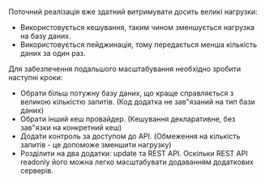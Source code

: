 Поточний реалізація вже здатний витримувати досить великі нагрузки:

* Використовується кешування, таким чином зменшується нагрузка на базу даних.
* Використовується пейджинація, тому передається менша кількість даних за один раз.

Для забезпечення подальшого масштабування необхідно зробити наступні кроки:

* Обрати більш потужну базу даних, що краще справляється з великою кількістю запитів. 
(Код додатка не зав"язаний на тип бази даних)
* Обрати інший кеш провайдер. (Кешування декларативне, без зав"язки на конкретний кеш)
* Додати контроль за доступом до API. (Обмеження на кількість запитів - це допоможе зменшити нагрузку)
* Розділити на два додатки: update та REST API. 
Оскільки REST API readonly його можна легко масштабувати додаванням додаткових серверів.
